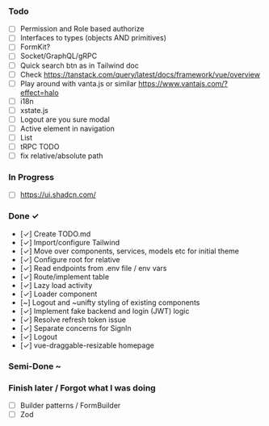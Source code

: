### Todo

- [ ] Permission and Role based authorize
- [ ] Interfaces to types (objects AND primitives)
- [ ] FormKit?
- [ ] Socket/GraphQL/gRPC
- [ ] Quick search btn as in Tailwind doc
- [ ] Check <https://tanstack.com/query/latest/docs/framework/vue/overview>
- [ ] Play around with vanta.js or similar <https://www.vantajs.com/?effect=halo>
- [ ] i18n
- [ ] xstate.js
- [ ] Logout are you sure modal
- [ ] Active element in navigation
- [ ] List
- [ ] tRPC TODO
- [ ] fix relative/absolute path

### In Progress

- [ ] <https://ui.shadcn.com/>

### Done ✓

- [✓] Create TODO.md
- [✓] Import/configure Tailwind
- [✓] Move over components, services, models etc for initial theme
- [✓] Configure root for relative
- [✓] Read endpoints from .env file / env vars
- [✓] Route/implement table
- [✓] Lazy load activity
- [✓] Loader component
- [~] Logout and ~unifty styling of existing components
- [✓] Implement fake backend and login (JWT) logic
- [✓] Resolve refresh token issue
- [✓] Separate concerns for SignIn
- [✓] Logout
- [✓] vue-draggable-resizable homepage

### Semi-Done ~

### Finish later / Forgot what I was doing

- [ ] Builder patterns / FormBuilder
- [ ] Zod
